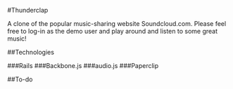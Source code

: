 #Thunderclap

A clone of the popular music-sharing website Soundcloud.com.  Please feel free to log-in as the demo user and play around and listen to some great music!

##Technologies

###Rails
###Backbone.js
###audio.js
###Paperclip
  
  

##To-do



